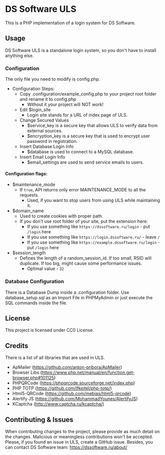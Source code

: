 # DS Software ULS

This is a PHP implementation of a login system for DS Software.

## Usage

DS Software ULS is a standalone login system, so you don't have to install anything else.
### Configuration
The only file you need to modify is config.php.
* Configuration Steps:
  * Copy .configuration/example_config.php to your project root folder and rename it to config.php
    * Without it your project will NOT work!
  * Edit $login_site
    * Login site stands for a URL of index page of ULS.
  * Change Secured Values
    * $service_key is a secure key that allows ULS to verify data from external sources.
    * $encryption_key is a secure key that is used to encrypt user password in registration.
  * Insert Database Login Info
    * $database is used to connect to a MySQL database.
  * Insert Email Login Info
    * $email_settings are used to send service emails to users.

#### Configuration flags:
* $maintenance_mode
  * If `true`, API returns only error MAINTENANCE_MODE to all the requests.
    * Used, if you want to stop users from using ULS while maintaining it.
* $domain_name
  * Used to create cookies with proper path.
  * If you don't use root folder of your site, put the extension here:
    * If you use something like `https://dssoftware.ru/login` - put `/login` here
    * If you use something like `https://login.dssoftware.ru/` - leave `/`
    * If you use something like `https://example.dssoftware.ru/login` - put `/login` here
* $session_length
  * Defines the length of a random_session_id. If too small, RSID will duplicate. If too big, might cause some performance issues.
    * Optimal value - `32`
    
### Database Configuration
There is a Database Dump inside a .configuration folder. Use database_setup.sql as an Import File in PHPMyAdmin or just execute the SQL commands inside the file.

## License
This project is licensed under CC0 License.

## Credits
There is a list of all libraries that are used in ULS.
* ApMailer (https://github.com/anton-pribora/ApMailer)
* Browser Libs (https://www.php.net/manual/en/function.get-browser.php#101125)
* PHPQRCode (https://phpqrcode.sourceforge.net/index.php)
* PHP TOTP (https://github.com/lfkeitel/php-totp/)
* Html5-QRCode (https://github.com/mebjas/html5-qrcode)
* Alertify JS (https://github.com/MohammadYounes/AlertifyJS)
* KCaptcha (http://www.captcha.ru/kcaptcha/)

## Contributing & Issues
When contributing changes to the project, please provide as much detail on the changes. Malicious or meaningless contributions won't be accepted.
Please, if you found an issue in ULS, create a GitHub issue.
Besides, you can contact DS Software team: https://dssoftware.ru/about/
